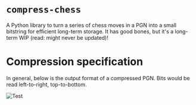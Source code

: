 # `compress-chess`
A Python library to turn a series of chess moves in a PGN into a small bitstring for efficient long-term storage. It has good bones, but it's a 
long-term WIP (read: might never be updated)!

# Compression specification
In general, below is the output format of a compressed PGN. Bits would be read left-to-right, top-to-bottom.

![Test](https://github.com/jacksonthall22/compress-chess/blob/main/compression-spec.png)
